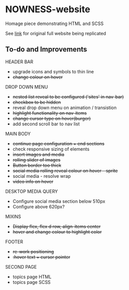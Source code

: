 # NOWNESS-website

Homage piece demonstrating HTML and SCSS

See [link](https://www.nowness.com/) for original full website being replicated

## To-do and Improvements

HEADER BAR

- upgrade icons and symbols to thin line
- ~~change colour on hover~~

DROP DOWN MENU

- ~~nested list reveal to be configured ('sites' in nav-bar)~~
- ~~checkbox to be hidden~~
- reveal drop down menu on animation / transistion
- ~~highlight functionality on nav-items~~
- ~~change cursor type on hover(burger)~~
- add second scroll bar to nav list

MAIN BODY

- ~~continue page configuration + end sections~~
- check responsive sizing of elements
- ~~insert images and media~~
- ~~rolling slider of images~~
- ~~Button border too thick~~
- ~~social media rolling reveal colour on hover - sprite~~
- social media - resolve wrap
- ~~video info on hover~~

DESKTOP MEDIA QUERY

- Configure social media section below 510px
- Configure above 620px?

MIXINS

- ~~Display flex, flex d row, align-items center~~
- ~~hover and change colour to highlight color~~

FOOTER

- ~~re-work positioning~~
- ~~:hover text + cursor pointer~~

SECOND PAGE

- topics page HTML
- topics page SCSS
